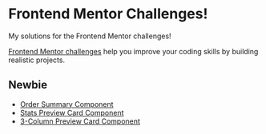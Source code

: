 # Frontend Mentor Challenges!

My solutions for the Frontend Mentor challenges!

[Frontend Mentor challenges](https://www.frontendmentor.io/challenges/) help you improve your coding skills by building realistic projects.

## Newbie

- [Order Summary Component](https://aliradmanesh.github.io/frontendmentor-challenges/newbie/order-summary-component/)
- [Stats Preview Card Component](https://aliradmanesh.github.io/frontendmentor-challenges/newbie/stats-preview-card-component/)
- [3-Column Preview Card Component](https://aliradmanesh.github.io/frontendmentor-challenges/newbie/3-column-preview-card-component/)
